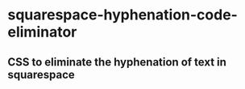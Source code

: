 # squarespace-hyphenation-code-eliminator
CSS to eliminate the hyphenation of text in squarespace
--------------
